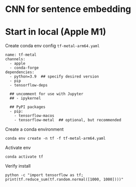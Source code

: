 # CNN for sentence embedding


# Start in local (Apple M1)
Create conda env config `tf-metal-arm64.yaml`
```
name: tf-metal
channels:
  - apple
  - conda-forge
dependencies:
  - python=3.9  ## specify desired version
  - pip
  - tensorflow-deps

  ## uncomment for use with Jupyter
  ## - ipykernel

  ## PyPI packages
  - pip:
    - tensorflow-macos
    - tensorflow-metal  ## optional, but recommended
```

Create a conda environment
```
conda env create -n tf -f tf-metal-arm64.yaml
```

Activate env
```
conda activate tf
```

Verify install
```
python -c "import tensorflow as tf; print(tf.reduce_sum(tf.random.normal([1000, 1000])))"
```
